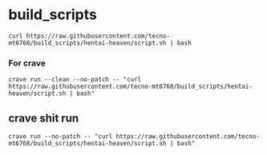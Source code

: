 # build_scripts

```
curl https://raw.githubusercontent.com/tecno-mt6768/build_scripts/hentai-heaven/script.sh | bash
```

### For crave
```
crave run --clean --no-patch -- "curl https://raw.githubusercontent.com/tecno-mt6768/build_scripts/hentai-heaven/script.sh | bash"
```
## crave shit run
```
crave run --no-patch -- "curl https://raw.githubusercontent.com/tecno-mt6768/build_scripts/hentai-heaven/script.sh | bash"
```

